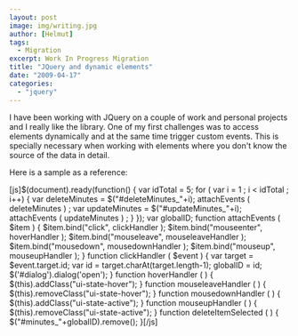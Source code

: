 ```yaml
---
layout: post
image: img/writing.jpg
author: [Helmut]
tags:
  - Migration
excerpt: Work In Progress Migration
title: "JQuery and dynamic elements"
date: "2009-04-17"
categories: 
  - "jquery"
---
```


I have been working with JQuery on a couple of work and personal projects and I really like the library. One of my first challenges was to access elements dynamically and at the same time trigger custom events. This is specially necessary when working with elements where you don't know the source of the data in detail.

Here is a sample as a reference:

\[js\]$(document).ready(function() { var idTotal = 5; for ( var i = 1 ; i < idTotal ; i++) { var deleteMinutes = $("#deleteMinutes\_"+i); attachEvents ( deleteMinutes ) ; var updateMinutes = $("#updateMinutes\_"+i); attachEvents ( updateMinutes ) ; } }); var globalID; function attachEvents ( $item ) { $item.bind("click", clickHandler ); $item.bind("mouseenter", hoverHandler ); $item.bind("mouseleave", mouseleaveHandler ); $item.bind("mousedown", mousedownHandler ); $item.bind("mouseup", mouseupHandler ); } function clickHandler ( $event ) { var target = $event.target.id; var id = target.charAt(target.length-1); globalID = id; $('#dialog').dialog('open'); } function hoverHandler ( ) { $(this).addClass("ui-state-hover"); } function mouseleaveHandler ( ) { $(this).removeClass("ui-state-hover"); } function mousedownHandler ( ) { $(this).addClass("ui-state-active"); } function mouseupHandler ( ) { $(this).removeClass("ui-state-active"); } function deleteItemSelected ( ) { $("#minutes\_"+globalID).remove(); }\[/js\]
